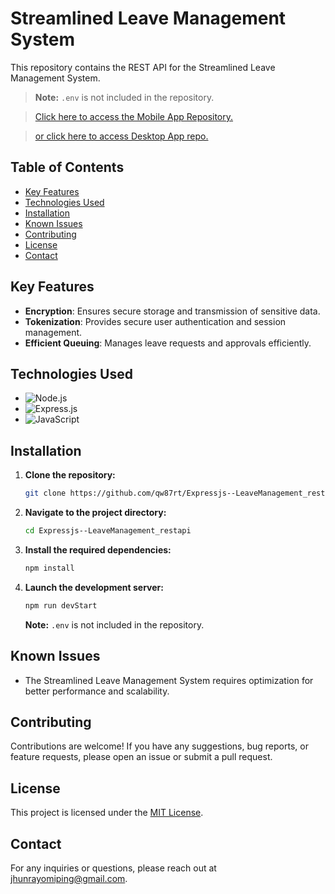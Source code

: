 # Streamlined Leave Management System

This repository contains the REST API for the Streamlined Leave Management System.


  > **Note:** `.env` is not included in the repository.


>[Click here to access the Mobile App Repository.](https://github.com/qw87rt/ReactNative--LeaveManagement)  

>[or click here to access Desktop App repo.](https://github.com/qw87rt/VB.NET--LeaveManagementPC/blob/main/README.md)

## Table of Contents

- [Key Features](#key-features)
- [Technologies Used](#technologies-used)
- [Installation](#installation)
- [Known Issues](#known-issues)
- [Contributing](#contributing)
- [License](#license)
- [Contact](#contact)

## Key Features

- **Encryption**: Ensures secure storage and transmission of sensitive data.
- **Tokenization**: Provides secure user authentication and session management.
- **Efficient Queuing**: Manages leave requests and approvals efficiently.

## Technologies Used

- ![Node.js](https://img.shields.io/badge/Node.js-339933?style=for-the-badge&logo=nodedotjs&logoColor=white)
- ![Express.js](https://img.shields.io/badge/Express.js-000000?style=for-the-badge&logo=express&logoColor=white)
- ![JavaScript](https://img.shields.io/badge/JavaScript-F7DF1E?style=for-the-badge&logo=javascript&logoColor=black)

## Installation

1. **Clone the repository:**
   ```sh
   git clone https://github.com/qw87rt/Expressjs--LeaveManagement_restapi
   ```

2. **Navigate to the project directory:**
   ```sh
   cd Expressjs--LeaveManagement_restapi
   ```

3. **Install the required dependencies:**
   ```sh
   npm install
   ```

4. **Launch the development server:**
   ```sh
   npm run devStart
   ```
   **Note:** `.env` is not included in the repository.

## Known Issues

- The Streamlined Leave Management System requires optimization for better performance and scalability.


## Contributing

Contributions are welcome! If you have any suggestions, bug reports, or feature requests, please open an issue or submit a pull request.

## License

This project is licensed under the [MIT License](LICENSE).

## Contact

For any inquiries or questions, please reach out at [jhunrayomiping@gmail.com](mailto:jhunrayomiping@gmail.com).
